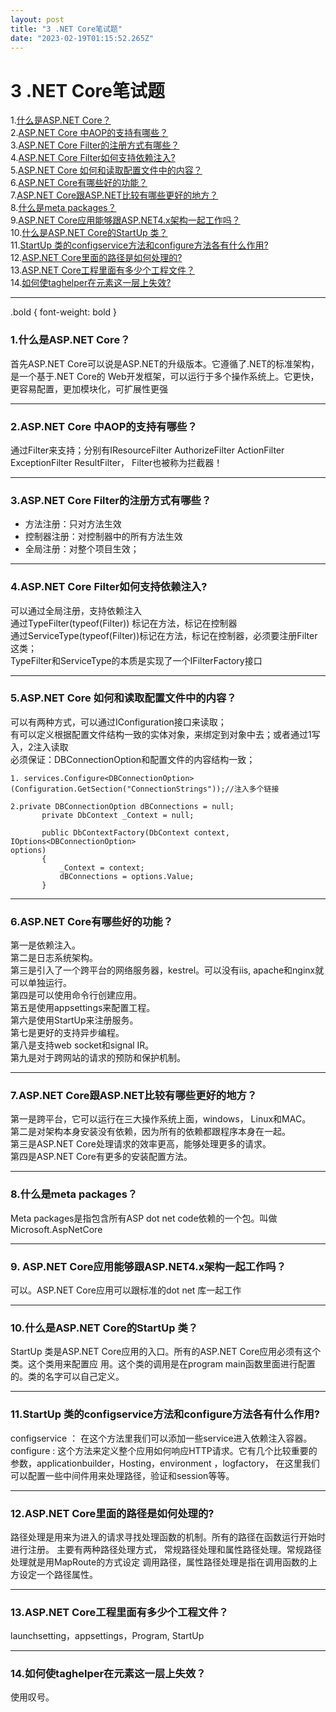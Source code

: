 ```yaml
---
layout: post
title: "3 .NET Core笔试题"
date: "2023-02-19T01:15:52.265Z"
---
```

3 .NET Core笔试题
==============

1.[什么是ASP.NET Core？](#mark1)  
2.[ASP.NET Core 中AOP的支持有哪些？](#mark2)  
3.[ASP.NET Core Filter的注册方式有哪些？](#mark3)  
4.[ASP.NET Core Filter如何支持依赖注入?](#mark4)  
5.[ASP.NET Core 如何和读取配置文件中的内容？](#mark5)  
6.[ASP.NET Core有哪些好的功能？](#mark6)  
7.[ASP.NET Core跟ASP.NET比较有哪些更好的地方？](#mark7)  
8.[什么是meta packages？](#mark8)  
9.[ASP.NET Core应用能够跟ASP.NET4.x架构一起工作吗？](#mark9)  
10.[什么是ASP.NET Core的StartUp 类？](#mark10)  
11.[StartUp 类的configservice方法和configure方法各有什么作用?](#mark11)  
12.[ASP.NET Core里面的路径是如何处理的?](#mark12)  
13.[ASP.NET Core工程里面有多少个工程文件？](#mark13)  
14.[如何使taghelper在元素这一层上失效?](#mark14)

* * *

.bold { font-weight: bold }

### 1.什么是ASP.NET Core？

首先ASP.NET Core可以说是ASP.NET的升级版本。它遵循了.NET的标准架构，是一个基于.NET Core的 Web开发框架，可以运行于多个操作系统上。它更快，更容易配置，更加模块化，可扩展性更强

* * *

### 2.ASP.NET Core 中AOP的支持有哪些？

通过Filter来支持；分别有IResourceFilter AuthorizeFilter ActionFilter ExceptionFilter ResultFilter， Filter也被称为拦截器！

* * *

### 3.ASP.NET Core Filter的注册方式有哪些？

*   方法注册：只对方法生效
*   控制器注册：对控制器中的所有方法生效
*   全局注册：对整个项目生效；

* * *

### 4.ASP.NET Core Filter如何支持依赖注入?

可以通过全局注册，支持依赖注入  
通过TypeFilter(typeof(Filter)) 标记在方法，标记在控制器  
通过ServiceType(typeof(Filter))标记在方法，标记在控制器，必须要注册Filter这类；  
TypeFilter和ServiceType的本质是实现了一个IFilterFactory接口

* * *

### 5.ASP.NET Core 如何和读取配置文件中的内容？

可以有两种方式，可以通过IConfiguration接口来读取；  
有可以定义根据配置文件结构一致的实体对象，来绑定到对象中去；或者通过1写入，2注入读取  
必须保证：DBConnectionOption和配置文件的内容结构一致；  

    1. services.Configure<DBConnectionOption>
    (Configuration.GetSection("ConnectionStrings"));//注入多个链接
    
    2.private DBConnectionOption dBConnections = null;
           private DbContext _Context = null;
            
           public DbContextFactory(DbContext context, IOptions<DBConnectionOption>
    options)
           {
               _Context = context;
               dBConnections = options.Value;
           }
    

* * *

### 6.ASP.NET Core有哪些好的功能？

第一是依赖注入。  
第二是日志系统架构。  
第三是引入了一个跨平台的网络服务器，kestrel。可以没有iis, apache和nginx就可以单独运行。  
第四是可以使用命令行创建应用。  
第五是使用appsettings来配置工程。  
第六是使用StartUp来注册服务。  
第七是更好的支持异步编程。  
第八是支持web socket和signal IR。  
第九是对于跨网站的请求的预防和保护机制。

* * *

### 7.ASP.NET Core跟ASP.NET比较有哪些更好的地方？

第一是跨平台，它可以运行在三大操作系统上面，windows， Linux和MAC。  
第二是对架构本身安装没有依赖，因为所有的依赖都跟程序本身在一起。  
第三是ASP.NET Core处理请求的效率更高，能够处理更多的请求。  
第四是ASP.NET Core有更多的安装配置方法。

* * *

### 8.什么是meta packages？

Meta packages是指包含所有ASP dot net code依赖的一个包。叫做Microsoft.AspNetCore

* * *

### 9\. ASP.NET Core应用能够跟ASP.NET4.x架构一起工作吗？

可以。ASP.NET Core应用可以跟标准的dot net 库一起工作

* * *

### 10.什么是ASP.NET Core的StartUp 类？

StartUp 类是ASP.NET Core应用的入口。所有的ASP.NET Core应用必须有这个类。这个类用来配置应 用。这个类的调用是在program main函数里面进行配置的。类的名字可以自己定义。

* * *

### 11.StartUp 类的configservice方法和configure方法各有什么作用?

configservice ： 在这个方法里我们可以添加一些service进入依赖注入容器。  
configure : 这个方法来定义整个应用如何响应HTTP请求。它有几个比较重要的参数，applicationbuilder，Hosting，environment ，logfactory， 在这里我们可以配置一些中间件用来处理路径，验证和session等等。

* * *

### 12.ASP.NET Core里面的路径是如何处理的?

路径处理是用来为进入的请求寻找处理函数的机制。所有的路径在函数运行开始时进行注册。 主要有两种路径处理方式， 常规路径处理和属性路径处理。常规路径处理就是用MapRoute的方式设定 调用路径，属性路径处理是指在调用函数的上方设定一个路径属性。

* * *

### 13.ASP.NET Core工程里面有多少个工程文件？

launchsetting，appsettings，Program, StartUp

* * *

### 14.如何使taghelper在元素这一层上失效？

使用叹号。